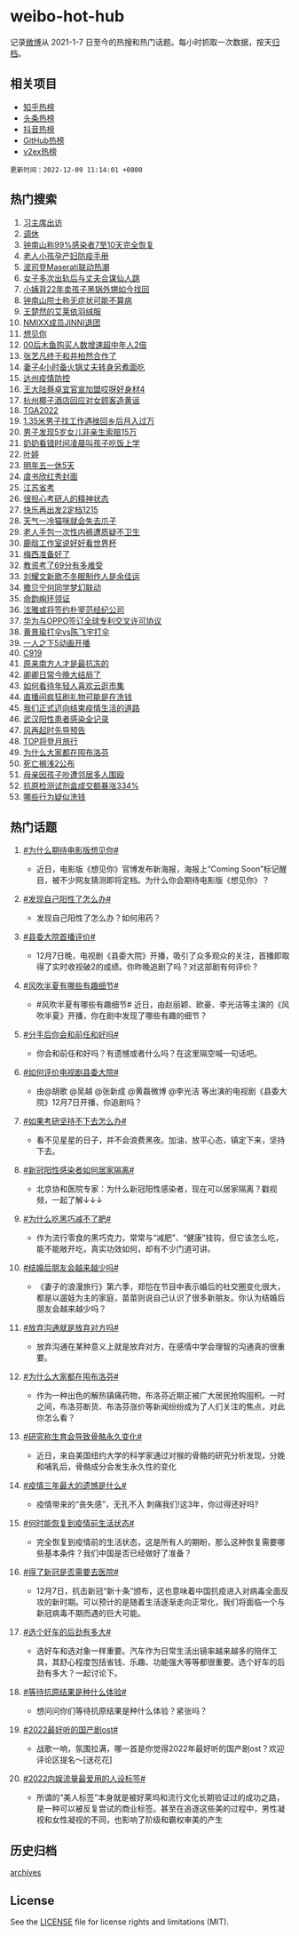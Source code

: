 # weibo-hot-hub

记录[微博](https://www.weibo.com)从 2021-1-7 日至今的热搜和热门话题。每小时抓取一次数据，按天[归档](archives)。

## 相关项目

- [知乎热榜](https://github.com/lonnyzhang423/zhihu-hot-hub)
- [头条热榜](https://github.com/lonnyzhang423/toutiao-hot-hub)
- [抖音热榜](https://github.com/lonnyzhang423/douyin-hot-hub)
- [GitHub热榜](https://github.com/lonnyzhang423/github-hot-hub)
- [v2ex热榜](https://github.com/lonnyzhang423/v2ex-hot-hub)


`更新时间：2022-12-09 11:14:01 +0800`

## 热门搜索

1. [习主席出访](https://m.weibo.cn/search?containerid=100103type%3D1%26t%3D10%26q%3D%23%E4%B9%A0%E4%B8%BB%E5%B8%AD%E5%87%BA%E8%AE%BF%23&stream_entry_id=51&isnewpage=1&extparam=seat%3D1%26cate%3D10103%26dgr%3D0%26c_type%3D51%26pos%3D0%26filter_type%3Drealtimehot%26display_time%3D1670555640%26pre_seqid%3D1670555640283018955234&luicode=10000011&lfid=106003type%253D25%2526t%253D3%2526disable_hot%253D1%2526filter_type%253Drealtimehot)
1. [调休](https://m.weibo.cn/search?containerid=100103type%3D1%26t%3D10%26q%3D%23%E8%B0%83%E4%BC%91%23&stream_entry_id=31&isnewpage=1&extparam=seat%3D1%26band_rank%3D1%26realpos%3D1%26c_type%3D31%26pos%3D0%26cate%3D5001%26q%3D%2523%25E8%25B0%2583%25E4%25BC%2591%2523%26lcate%3D5001%26dgr%3D0%26flag%3D4%26filter_type%3Drealtimehot%26display_time%3D1670555640%26pre_seqid%3D1670555640283018955234&luicode=10000011&lfid=106003type%253D25%2526t%253D3%2526disable_hot%253D1%2526filter_type%253Drealtimehot)
1. [钟南山称99%感染者7至10天完全恢复](https://m.weibo.cn/search?containerid=100103type%3D1%26t%3D10%26q%3D%23%E9%92%9F%E5%8D%97%E5%B1%B1%E7%A7%B099%25%E6%84%9F%E6%9F%93%E8%80%857%E8%87%B310%E5%A4%A9%E5%AE%8C%E5%85%A8%E6%81%A2%E5%A4%8D%23&stream_entry_id=31&isnewpage=1&extparam=seat%3D1%26band_rank%3D2%26realpos%3D2%26c_type%3D31%26pos%3D1%26cate%3D5001%26q%3D%2523%25E9%2592%259F%25E5%258D%2597%25E5%25B1%25B1%25E7%25A7%25B099%2525%25E6%2584%259F%25E6%259F%2593%25E8%2580%25857%25E8%2587%25B310%25E5%25A4%25A9%25E5%25AE%258C%25E5%2585%25A8%25E6%2581%25A2%25E5%25A4%258D%2523%26lcate%3D5001%26dgr%3D0%26flag%3D2%26filter_type%3Drealtimehot%26display_time%3D1670555640%26pre_seqid%3D1670555640283018955234&luicode=10000011&lfid=106003type%253D25%2526t%253D3%2526disable_hot%253D1%2526filter_type%253Drealtimehot)
1. [老人小孩孕产妇防疫手册](https://m.weibo.cn/search?containerid=100103type%3D1%26t%3D10%26q%3D%23%E8%80%81%E4%BA%BA%E5%B0%8F%E5%AD%A9%E5%AD%95%E4%BA%A7%E5%A6%87%E9%98%B2%E7%96%AB%E6%89%8B%E5%86%8C%23&stream_entry_id=31&isnewpage=1&extparam=seat%3D1%26band_rank%3D3%26realpos%3D3%26c_type%3D31%26pos%3D2%26cate%3D5001%26q%3D%2523%25E8%2580%2581%25E4%25BA%25BA%25E5%25B0%258F%25E5%25AD%25A9%25E5%25AD%2595%25E4%25BA%25A7%25E5%25A6%2587%25E9%2598%25B2%25E7%2596%25AB%25E6%2589%258B%25E5%2586%258C%2523%26lcate%3D5001%26dgr%3D0%26flag%3D0%26filter_type%3Drealtimehot%26display_time%3D1670555640%26pre_seqid%3D1670555640283018955234&luicode=10000011&lfid=106003type%253D25%2526t%253D3%2526disable_hot%253D1%2526filter_type%253Drealtimehot)
1. [波司登Maserati联动热潮](https://m.weibo.cn/search?containerid=100103type%3D1%26t%3D10%26q%3D%23%E6%B3%A2%E5%8F%B8%E7%99%BBMaserati%E8%81%94%E5%8A%A8%E7%83%AD%E6%BD%AE%23&stream_entry_id=31&isnewpage=1&extparam=seat%3D1%26band_rank%3D4%26adid%3D174518%26c_type%3D31%26pos%3D3%26cate%3D5001%26q%3D%2523%25E6%25B3%25A2%25E5%258F%25B8%25E7%2599%25BBMaserati%25E8%2581%2594%25E5%258A%25A8%25E7%2583%25AD%25E6%25BD%25AE%2523%26lcate%3D5001%26dgr%3D0%26topic_ad%3D1%26filter_type%3Drealtimehot%26display_time%3D1670555640%26pre_seqid%3D1670555640283018955234&luicode=10000011&lfid=106003type%253D25%2526t%253D3%2526disable_hot%253D1%2526filter_type%253Drealtimehot)
1. [女子多次出轨后与丈夫合谋仙人跳](https://m.weibo.cn/search?containerid=100103type%3D1%26t%3D10%26q%3D%23%E5%A5%B3%E5%AD%90%E5%A4%9A%E6%AC%A1%E5%87%BA%E8%BD%A8%E5%90%8E%E4%B8%8E%E4%B8%88%E5%A4%AB%E5%90%88%E8%B0%8B%E4%BB%99%E4%BA%BA%E8%B7%B3%23&stream_entry_id=31&isnewpage=1&extparam=seat%3D1%26band_rank%3D4%26realpos%3D4%26c_type%3D31%26pos%3D4%26cate%3D5001%26q%3D%2523%25E5%25A5%25B3%25E5%25AD%2590%25E5%25A4%259A%25E6%25AC%25A1%25E5%2587%25BA%25E8%25BD%25A8%25E5%2590%258E%25E4%25B8%258E%25E4%25B8%2588%25E5%25A4%25AB%25E5%2590%2588%25E8%25B0%258B%25E4%25BB%2599%25E4%25BA%25BA%25E8%25B7%25B3%2523%26lcate%3D5001%26dgr%3D0%26flag%3D1%26filter_type%3Drealtimehot%26display_time%3D1670555640%26pre_seqid%3D1670555640283018955234&luicode=10000011&lfid=106003type%253D25%2526t%253D3%2526disable_hot%253D1%2526filter_type%253Drealtimehot)
1. [小姨背22年卖孩子黑锅外甥如今找回](https://m.weibo.cn/search?containerid=100103type%3D1%26t%3D10%26q%3D%23%E5%B0%8F%E5%A7%A8%E8%83%8C22%E5%B9%B4%E5%8D%96%E5%AD%A9%E5%AD%90%E9%BB%91%E9%94%85%E5%A4%96%E7%94%A5%E5%A6%82%E4%BB%8A%E6%89%BE%E5%9B%9E%23&stream_entry_id=31&isnewpage=1&extparam=seat%3D1%26band_rank%3D5%26realpos%3D5%26c_type%3D31%26pos%3D5%26cate%3D5001%26q%3D%2523%25E5%25B0%258F%25E5%25A7%25A8%25E8%2583%258C22%25E5%25B9%25B4%25E5%258D%2596%25E5%25AD%25A9%25E5%25AD%2590%25E9%25BB%2591%25E9%2594%2585%25E5%25A4%2596%25E7%2594%25A5%25E5%25A6%2582%25E4%25BB%258A%25E6%2589%25BE%25E5%259B%259E%2523%26lcate%3D5001%26dgr%3D0%26flag%3D0%26filter_type%3Drealtimehot%26display_time%3D1670555640%26pre_seqid%3D1670555640283018955234&luicode=10000011&lfid=106003type%253D25%2526t%253D3%2526disable_hot%253D1%2526filter_type%253Drealtimehot)
1. [钟南山院士称无症状可能不算病](https://m.weibo.cn/search?containerid=100103type%3D1%26t%3D10%26q%3D%23%E9%92%9F%E5%8D%97%E5%B1%B1%E9%99%A2%E5%A3%AB%E7%A7%B0%E6%97%A0%E7%97%87%E7%8A%B6%E5%8F%AF%E8%83%BD%E4%B8%8D%E7%AE%97%E7%97%85%23&stream_entry_id=31&isnewpage=1&extparam=seat%3D1%26band_rank%3D6%26realpos%3D6%26c_type%3D31%26pos%3D6%26cate%3D5001%26q%3D%2523%25E9%2592%259F%25E5%258D%2597%25E5%25B1%25B1%25E9%2599%25A2%25E5%25A3%25AB%25E7%25A7%25B0%25E6%2597%25A0%25E7%2597%2587%25E7%258A%25B6%25E5%258F%25AF%25E8%2583%25BD%25E4%25B8%258D%25E7%25AE%2597%25E7%2597%2585%2523%26lcate%3D5001%26dgr%3D0%26flag%3D1%26filter_type%3Drealtimehot%26display_time%3D1670555640%26pre_seqid%3D1670555640283018955234&luicode=10000011&lfid=106003type%253D25%2526t%253D3%2526disable_hot%253D1%2526filter_type%253Drealtimehot)
1. [王楚然的艾莱依羽绒服](https://m.weibo.cn/search?containerid=100103type%3D1%26t%3D10%26q%3D%23%E7%8E%8B%E6%A5%9A%E7%84%B6%E7%9A%84%E8%89%BE%E8%8E%B1%E4%BE%9D%E7%BE%BD%E7%BB%92%E6%9C%8D%23&stream_entry_id=31&isnewpage=1&extparam=seat%3D1%26band_rank%3D7%26adid%3D174221%26c_type%3D31%26pos%3D7%26cate%3D5001%26q%3D%2523%25E7%258E%258B%25E6%25A5%259A%25E7%2584%25B6%25E7%259A%2584%25E8%2589%25BE%25E8%258E%25B1%25E4%25BE%259D%25E7%25BE%25BD%25E7%25BB%2592%25E6%259C%258D%2523%26lcate%3D5001%26dgr%3D0%26topic_ad%3D1%26filter_type%3Drealtimehot%26display_time%3D1670555640%26pre_seqid%3D1670555640283018955234&luicode=10000011&lfid=106003type%253D25%2526t%253D3%2526disable_hot%253D1%2526filter_type%253Drealtimehot)
1. [NMIXX成员JINNI退团](https://m.weibo.cn/search?containerid=100103type%3D1%26t%3D10%26q%3D%23NMIXX%E6%88%90%E5%91%98JINNI%E9%80%80%E5%9B%A2%23&stream_entry_id=31&isnewpage=1&extparam=seat%3D1%26band_rank%3D7%26realpos%3D7%26c_type%3D31%26pos%3D8%26cate%3D5001%26q%3D%2523NMIXX%25E6%2588%2590%25E5%2591%2598JINNI%25E9%2580%2580%25E5%259B%25A2%2523%26lcate%3D5001%26dgr%3D0%26flag%3D16%26filter_type%3Drealtimehot%26display_time%3D1670555640%26pre_seqid%3D1670555640283018955234&luicode=10000011&lfid=106003type%253D25%2526t%253D3%2526disable_hot%253D1%2526filter_type%253Drealtimehot)
1. [想见你](https://m.weibo.cn/search?containerid=100103type%3D1%26t%3D10%26q%3D%E6%83%B3%E8%A7%81%E4%BD%A0&stream_entry_id=31&isnewpage=1&extparam=seat%3D1%26band_rank%3D8%26realpos%3D8%26c_type%3D31%26pos%3D9%26cate%3D5001%26q%3D%25E6%2583%25B3%25E8%25A7%2581%25E4%25BD%25A0%26lcate%3D5001%26dgr%3D0%26flag%3D0%26filter_type%3Drealtimehot%26display_time%3D1670555640%26pre_seqid%3D1670555640283018955234&luicode=10000011&lfid=106003type%253D25%2526t%253D3%2526disable_hot%253D1%2526filter_type%253Drealtimehot)
1. [00后木鱼购买人数增速超中年人2倍](https://m.weibo.cn/search?containerid=100103type%3D1%26t%3D10%26q%3D%2300%E5%90%8E%E6%9C%A8%E9%B1%BC%E8%B4%AD%E4%B9%B0%E4%BA%BA%E6%95%B0%E5%A2%9E%E9%80%9F%E8%B6%85%E4%B8%AD%E5%B9%B4%E4%BA%BA2%E5%80%8D%23&stream_entry_id=31&isnewpage=1&extparam=seat%3D1%26band_rank%3D9%26realpos%3D9%26c_type%3D31%26pos%3D10%26cate%3D5001%26q%3D%252300%25E5%2590%258E%25E6%259C%25A8%25E9%25B1%25BC%25E8%25B4%25AD%25E4%25B9%25B0%25E4%25BA%25BA%25E6%2595%25B0%25E5%25A2%259E%25E9%2580%259F%25E8%25B6%2585%25E4%25B8%25AD%25E5%25B9%25B4%25E4%25BA%25BA2%25E5%2580%258D%2523%26lcate%3D5001%26dgr%3D0%26flag%3D1%26filter_type%3Drealtimehot%26display_time%3D1670555640%26pre_seqid%3D1670555640283018955234&luicode=10000011&lfid=106003type%253D25%2526t%253D3%2526disable_hot%253D1%2526filter_type%253Drealtimehot)
1. [张艺凡终于和井柏然合作了](https://m.weibo.cn/search?containerid=100103type%3D1%26t%3D10%26q%3D%23%E5%BC%A0%E8%89%BA%E5%87%A1%E7%BB%88%E4%BA%8E%E5%92%8C%E4%BA%95%E6%9F%8F%E7%84%B6%E5%90%88%E4%BD%9C%E4%BA%86%23&stream_entry_id=31&isnewpage=1&extparam=seat%3D1%26band_rank%3D10%26realpos%3D10%26c_type%3D31%26pos%3D11%26cate%3D5001%26q%3D%2523%25E5%25BC%25A0%25E8%2589%25BA%25E5%2587%25A1%25E7%25BB%2588%25E4%25BA%258E%25E5%2592%258C%25E4%25BA%2595%25E6%259F%258F%25E7%2584%25B6%25E5%2590%2588%25E4%25BD%259C%25E4%25BA%2586%2523%26lcate%3D5001%26dgr%3D0%26flag%3D1%26filter_type%3Drealtimehot%26display_time%3D1670555640%26pre_seqid%3D1670555640283018955234&luicode=10000011&lfid=106003type%253D25%2526t%253D3%2526disable_hot%253D1%2526filter_type%253Drealtimehot)
1. [妻子4小时备火锅丈夫转身另煮面吃](https://m.weibo.cn/search?containerid=100103type%3D1%26t%3D10%26q%3D%23%E5%A6%BB%E5%AD%904%E5%B0%8F%E6%97%B6%E5%A4%87%E7%81%AB%E9%94%85%E4%B8%88%E5%A4%AB%E8%BD%AC%E8%BA%AB%E5%8F%A6%E7%85%AE%E9%9D%A2%E5%90%83%23&stream_entry_id=31&isnewpage=1&extparam=seat%3D1%26band_rank%3D11%26realpos%3D11%26c_type%3D31%26pos%3D12%26cate%3D5001%26q%3D%2523%25E5%25A6%25BB%25E5%25AD%25904%25E5%25B0%258F%25E6%2597%25B6%25E5%25A4%2587%25E7%2581%25AB%25E9%2594%2585%25E4%25B8%2588%25E5%25A4%25AB%25E8%25BD%25AC%25E8%25BA%25AB%25E5%258F%25A6%25E7%2585%25AE%25E9%259D%25A2%25E5%2590%2583%2523%26lcate%3D5001%26dgr%3D0%26flag%3D2%26filter_type%3Drealtimehot%26display_time%3D1670555640%26pre_seqid%3D1670555640283018955234&luicode=10000011&lfid=106003type%253D25%2526t%253D3%2526disable_hot%253D1%2526filter_type%253Drealtimehot)
1. [达州疫情防控](https://m.weibo.cn/search?containerid=100103type%3D1%26t%3D10%26q%3D%E8%BE%BE%E5%B7%9E%E7%96%AB%E6%83%85%E9%98%B2%E6%8E%A7&stream_entry_id=31&isnewpage=1&extparam=seat%3D1%26band_rank%3D12%26realpos%3D12%26c_type%3D31%26pos%3D13%26cate%3D5001%26q%3D%25E8%25BE%25BE%25E5%25B7%259E%25E7%2596%25AB%25E6%2583%2585%25E9%2598%25B2%25E6%258E%25A7%26lcate%3D5001%26dgr%3D0%26flag%3D1%26filter_type%3Drealtimehot%26display_time%3D1670555640%26pre_seqid%3D1670555640283018955234&luicode=10000011&lfid=106003type%253D25%2526t%253D3%2526disable_hot%253D1%2526filter_type%253Drealtimehot)
1. [王大陆蔡卓宜官宣加盟哎呀好身材4](https://m.weibo.cn/search?containerid=100103type%3D1%26t%3D10%26q%3D%23%E7%8E%8B%E5%A4%A7%E9%99%86%E8%94%A1%E5%8D%93%E5%AE%9C%E5%AE%98%E5%AE%A3%E5%8A%A0%E7%9B%9F%E5%93%8E%E5%91%80%E5%A5%BD%E8%BA%AB%E6%9D%904%23&stream_entry_id=31&isnewpage=1&extparam=seat%3D1%26band_rank%3D13%26realpos%3D13%26c_type%3D31%26pos%3D14%26cate%3D5001%26q%3D%2523%25E7%258E%258B%25E5%25A4%25A7%25E9%2599%2586%25E8%2594%25A1%25E5%258D%2593%25E5%25AE%259C%25E5%25AE%2598%25E5%25AE%25A3%25E5%258A%25A0%25E7%259B%259F%25E5%2593%258E%25E5%2591%2580%25E5%25A5%25BD%25E8%25BA%25AB%25E6%259D%25904%2523%26lcate%3D5001%26dgr%3D0%26flag%3D1%26filter_type%3Drealtimehot%26display_time%3D1670555640%26pre_seqid%3D1670555640283018955234&luicode=10000011&lfid=106003type%253D25%2526t%253D3%2526disable_hot%253D1%2526filter_type%253Drealtimehot)
1. [杭州椰子酒店回应对女顾客造黄谣](https://m.weibo.cn/search?containerid=100103type%3D1%26t%3D10%26q%3D%23%E6%9D%AD%E5%B7%9E%E6%A4%B0%E5%AD%90%E9%85%92%E5%BA%97%E5%9B%9E%E5%BA%94%E5%AF%B9%E5%A5%B3%E9%A1%BE%E5%AE%A2%E9%80%A0%E9%BB%84%E8%B0%A3%23&stream_entry_id=31&isnewpage=1&extparam=seat%3D1%26band_rank%3D14%26realpos%3D14%26c_type%3D31%26pos%3D15%26cate%3D5001%26q%3D%2523%25E6%259D%25AD%25E5%25B7%259E%25E6%25A4%25B0%25E5%25AD%2590%25E9%2585%2592%25E5%25BA%2597%25E5%259B%259E%25E5%25BA%2594%25E5%25AF%25B9%25E5%25A5%25B3%25E9%25A1%25BE%25E5%25AE%25A2%25E9%2580%25A0%25E9%25BB%2584%25E8%25B0%25A3%2523%26lcate%3D5001%26dgr%3D0%26flag%3D1%26filter_type%3Drealtimehot%26display_time%3D1670555640%26pre_seqid%3D1670555640283018955234&luicode=10000011&lfid=106003type%253D25%2526t%253D3%2526disable_hot%253D1%2526filter_type%253Drealtimehot)
1. [TGA2022](https://m.weibo.cn/search?containerid=100103type%3D1%26t%3D10%26q%3D%23TGA2022%23&stream_entry_id=31&isnewpage=1&extparam=seat%3D1%26band_rank%3D15%26realpos%3D15%26c_type%3D31%26pos%3D16%26cate%3D5001%26q%3D%2523TGA2022%2523%26lcate%3D5001%26dgr%3D0%26flag%3D0%26filter_type%3Drealtimehot%26display_time%3D1670555640%26pre_seqid%3D1670555640283018955234&luicode=10000011&lfid=106003type%253D25%2526t%253D3%2526disable_hot%253D1%2526filter_type%253Drealtimehot)
1. [1.35米男子找工作遇挫回乡后月入过万](https://m.weibo.cn/search?containerid=100103type%3D1%26t%3D10%26q%3D%231.35%E7%B1%B3%E7%94%B7%E5%AD%90%E6%89%BE%E5%B7%A5%E4%BD%9C%E9%81%87%E6%8C%AB%E5%9B%9E%E4%B9%A1%E5%90%8E%E6%9C%88%E5%85%A5%E8%BF%87%E4%B8%87%23&stream_entry_id=31&isnewpage=1&extparam=seat%3D1%26band_rank%3D16%26realpos%3D16%26c_type%3D31%26pos%3D17%26cate%3D5001%26q%3D%25231.35%25E7%25B1%25B3%25E7%2594%25B7%25E5%25AD%2590%25E6%2589%25BE%25E5%25B7%25A5%25E4%25BD%259C%25E9%2581%2587%25E6%258C%25AB%25E5%259B%259E%25E4%25B9%25A1%25E5%2590%258E%25E6%259C%2588%25E5%2585%25A5%25E8%25BF%2587%25E4%25B8%2587%2523%26lcate%3D5001%26dgr%3D0%26flag%3D1%26filter_type%3Drealtimehot%26display_time%3D1670555640%26pre_seqid%3D1670555640283018955234&luicode=10000011&lfid=106003type%253D25%2526t%253D3%2526disable_hot%253D1%2526filter_type%253Drealtimehot)
1. [男子发现5岁女儿非亲生索赔15万](https://m.weibo.cn/search?containerid=100103type%3D1%26t%3D10%26q%3D%23%E7%94%B7%E5%AD%90%E5%8F%91%E7%8E%B05%E5%B2%81%E5%A5%B3%E5%84%BF%E9%9D%9E%E4%BA%B2%E7%94%9F%E7%B4%A2%E8%B5%9415%E4%B8%87%23&stream_entry_id=31&isnewpage=1&extparam=seat%3D1%26band_rank%3D17%26realpos%3D17%26c_type%3D31%26pos%3D18%26cate%3D5001%26q%3D%2523%25E7%2594%25B7%25E5%25AD%2590%25E5%258F%2591%25E7%258E%25B05%25E5%25B2%2581%25E5%25A5%25B3%25E5%2584%25BF%25E9%259D%259E%25E4%25BA%25B2%25E7%2594%259F%25E7%25B4%25A2%25E8%25B5%259415%25E4%25B8%2587%2523%26lcate%3D5001%26dgr%3D0%26flag%3D0%26filter_type%3Drealtimehot%26display_time%3D1670555640%26pre_seqid%3D1670555640283018955234&luicode=10000011&lfid=106003type%253D25%2526t%253D3%2526disable_hot%253D1%2526filter_type%253Drealtimehot)
1. [奶奶看错时间凌晨叫孩子吃饭上学](https://m.weibo.cn/search?containerid=100103type%3D1%26t%3D10%26q%3D%23%E5%A5%B6%E5%A5%B6%E7%9C%8B%E9%94%99%E6%97%B6%E9%97%B4%E5%87%8C%E6%99%A8%E5%8F%AB%E5%AD%A9%E5%AD%90%E5%90%83%E9%A5%AD%E4%B8%8A%E5%AD%A6%23&stream_entry_id=31&isnewpage=1&extparam=seat%3D1%26band_rank%3D18%26realpos%3D18%26c_type%3D31%26pos%3D19%26cate%3D5001%26q%3D%2523%25E5%25A5%25B6%25E5%25A5%25B6%25E7%259C%258B%25E9%2594%2599%25E6%2597%25B6%25E9%2597%25B4%25E5%2587%258C%25E6%2599%25A8%25E5%258F%25AB%25E5%25AD%25A9%25E5%25AD%2590%25E5%2590%2583%25E9%25A5%25AD%25E4%25B8%258A%25E5%25AD%25A6%2523%26lcate%3D5001%26dgr%3D0%26flag%3D0%26filter_type%3Drealtimehot%26display_time%3D1670555640%26pre_seqid%3D1670555640283018955234&luicode=10000011&lfid=106003type%253D25%2526t%253D3%2526disable_hot%253D1%2526filter_type%253Drealtimehot)
1. [叶婷](https://m.weibo.cn/search?containerid=100103type%3D1%26t%3D10%26q%3D%E5%8F%B6%E5%A9%B7&stream_entry_id=31&isnewpage=1&extparam=seat%3D1%26band_rank%3D19%26realpos%3D19%26c_type%3D31%26pos%3D20%26cate%3D5001%26q%3D%25E5%258F%25B6%25E5%25A9%25B7%26lcate%3D5001%26dgr%3D0%26flag%3D0%26filter_type%3Drealtimehot%26display_time%3D1670555640%26pre_seqid%3D1670555640283018955234&luicode=10000011&lfid=106003type%253D25%2526t%253D3%2526disable_hot%253D1%2526filter_type%253Drealtimehot)
1. [明年五一休5天](https://m.weibo.cn/search?containerid=100103type%3D1%26t%3D10%26q%3D%23%E6%98%8E%E5%B9%B4%E4%BA%94%E4%B8%80%E4%BC%915%E5%A4%A9%23&stream_entry_id=31&isnewpage=1&extparam=seat%3D1%26band_rank%3D20%26realpos%3D20%26c_type%3D31%26pos%3D21%26cate%3D5001%26q%3D%2523%25E6%2598%258E%25E5%25B9%25B4%25E4%25BA%2594%25E4%25B8%2580%25E4%25BC%25915%25E5%25A4%25A9%2523%26lcate%3D5001%26dgr%3D0%26flag%3D0%26filter_type%3Drealtimehot%26display_time%3D1670555640%26pre_seqid%3D1670555640283018955234&luicode=10000011&lfid=106003type%253D25%2526t%253D3%2526disable_hot%253D1%2526filter_type%253Drealtimehot)
1. [虞书欣红秀封面](https://m.weibo.cn/search?containerid=100103type%3D1%26t%3D10%26q%3D%23%E8%99%9E%E4%B9%A6%E6%AC%A3%E7%BA%A2%E7%A7%80%E5%B0%81%E9%9D%A2%23&stream_entry_id=31&isnewpage=1&extparam=seat%3D1%26band_rank%3D21%26realpos%3D21%26c_type%3D31%26pos%3D22%26cate%3D5001%26q%3D%2523%25E8%2599%259E%25E4%25B9%25A6%25E6%25AC%25A3%25E7%25BA%25A2%25E7%25A7%2580%25E5%25B0%2581%25E9%259D%25A2%2523%26lcate%3D5001%26dgr%3D0%26flag%3D1%26filter_type%3Drealtimehot%26display_time%3D1670555640%26pre_seqid%3D1670555640283018955234&luicode=10000011&lfid=106003type%253D25%2526t%253D3%2526disable_hot%253D1%2526filter_type%253Drealtimehot)
1. [江苏省考](https://m.weibo.cn/search?containerid=100103type%3D1%26t%3D10%26q%3D%E6%B1%9F%E8%8B%8F%E7%9C%81%E8%80%83&stream_entry_id=31&isnewpage=1&extparam=seat%3D1%26band_rank%3D22%26realpos%3D22%26c_type%3D31%26pos%3D23%26cate%3D5001%26q%3D%25E6%25B1%259F%25E8%258B%258F%25E7%259C%2581%25E8%2580%2583%26lcate%3D5001%26dgr%3D0%26flag%3D1%26filter_type%3Drealtimehot%26display_time%3D1670555640%26pre_seqid%3D1670555640283018955234&luicode=10000011&lfid=106003type%253D25%2526t%253D3%2526disable_hot%253D1%2526filter_type%253Drealtimehot)
1. [很担心考研人的精神状态](https://m.weibo.cn/search?containerid=100103type%3D1%26t%3D10%26q%3D%23%E5%BE%88%E6%8B%85%E5%BF%83%E8%80%83%E7%A0%94%E4%BA%BA%E7%9A%84%E7%B2%BE%E7%A5%9E%E7%8A%B6%E6%80%81%23&stream_entry_id=31&isnewpage=1&extparam=seat%3D1%26band_rank%3D23%26realpos%3D23%26c_type%3D31%26pos%3D24%26cate%3D5001%26q%3D%2523%25E5%25BE%2588%25E6%258B%2585%25E5%25BF%2583%25E8%2580%2583%25E7%25A0%2594%25E4%25BA%25BA%25E7%259A%2584%25E7%25B2%25BE%25E7%25A5%259E%25E7%258A%25B6%25E6%2580%2581%2523%26lcate%3D5001%26dgr%3D0%26flag%3D0%26filter_type%3Drealtimehot%26display_time%3D1670555640%26pre_seqid%3D1670555640283018955234&luicode=10000011&lfid=106003type%253D25%2526t%253D3%2526disable_hot%253D1%2526filter_type%253Drealtimehot)
1. [快乐再出发2定档1215](https://m.weibo.cn/search?containerid=100103type%3D1%26t%3D10%26q%3D%23%E5%BF%AB%E4%B9%90%E5%86%8D%E5%87%BA%E5%8F%912%E5%AE%9A%E6%A1%A31215%23&stream_entry_id=31&isnewpage=1&extparam=seat%3D1%26band_rank%3D24%26realpos%3D24%26c_type%3D31%26pos%3D25%26cate%3D5001%26q%3D%2523%25E5%25BF%25AB%25E4%25B9%2590%25E5%2586%258D%25E5%2587%25BA%25E5%258F%25912%25E5%25AE%259A%25E6%25A1%25A31215%2523%26lcate%3D5001%26dgr%3D0%26flag%3D1%26filter_type%3Drealtimehot%26display_time%3D1670555640%26pre_seqid%3D1670555640283018955234&luicode=10000011&lfid=106003type%253D25%2526t%253D3%2526disable_hot%253D1%2526filter_type%253Drealtimehot)
1. [天气一冷猫咪就会失去爪子](https://m.weibo.cn/search?containerid=100103type%3D1%26t%3D10%26q%3D%23%E5%A4%A9%E6%B0%94%E4%B8%80%E5%86%B7%E7%8C%AB%E5%92%AA%E5%B0%B1%E4%BC%9A%E5%A4%B1%E5%8E%BB%E7%88%AA%E5%AD%90%23&stream_entry_id=31&isnewpage=1&extparam=seat%3D1%26band_rank%3D25%26realpos%3D25%26c_type%3D31%26pos%3D26%26cate%3D5001%26q%3D%2523%25E5%25A4%25A9%25E6%25B0%2594%25E4%25B8%2580%25E5%2586%25B7%25E7%258C%25AB%25E5%2592%25AA%25E5%25B0%25B1%25E4%25BC%259A%25E5%25A4%25B1%25E5%258E%25BB%25E7%2588%25AA%25E5%25AD%2590%2523%26lcate%3D5001%26dgr%3D0%26flag%3D1%26filter_type%3Drealtimehot%26display_time%3D1670555640%26pre_seqid%3D1670555640283018955234&luicode=10000011&lfid=106003type%253D25%2526t%253D3%2526disable_hot%253D1%2526filter_type%253Drealtimehot)
1. [老人手包一次性内裤遭质疑不卫生](https://m.weibo.cn/search?containerid=100103type%3D1%26t%3D10%26q%3D%23%E8%80%81%E4%BA%BA%E6%89%8B%E5%8C%85%E4%B8%80%E6%AC%A1%E6%80%A7%E5%86%85%E8%A3%A4%E9%81%AD%E8%B4%A8%E7%96%91%E4%B8%8D%E5%8D%AB%E7%94%9F%23&stream_entry_id=31&isnewpage=1&extparam=seat%3D1%26band_rank%3D26%26realpos%3D26%26c_type%3D31%26pos%3D27%26cate%3D5001%26q%3D%2523%25E8%2580%2581%25E4%25BA%25BA%25E6%2589%258B%25E5%258C%2585%25E4%25B8%2580%25E6%25AC%25A1%25E6%2580%25A7%25E5%2586%2585%25E8%25A3%25A4%25E9%2581%25AD%25E8%25B4%25A8%25E7%2596%2591%25E4%25B8%258D%25E5%258D%25AB%25E7%2594%259F%2523%26lcate%3D5001%26dgr%3D0%26flag%3D0%26filter_type%3Drealtimehot%26display_time%3D1670555640%26pre_seqid%3D1670555640283018955234&luicode=10000011&lfid=106003type%253D25%2526t%253D3%2526disable_hot%253D1%2526filter_type%253Drealtimehot)
1. [鹿晗工作室说好好看世界杯](https://m.weibo.cn/search?containerid=100103type%3D1%26t%3D10%26q%3D%23%E9%B9%BF%E6%99%97%E5%B7%A5%E4%BD%9C%E5%AE%A4%E8%AF%B4%E5%A5%BD%E5%A5%BD%E7%9C%8B%E4%B8%96%E7%95%8C%E6%9D%AF%23&stream_entry_id=31&isnewpage=1&extparam=seat%3D1%26band_rank%3D27%26realpos%3D27%26c_type%3D31%26pos%3D28%26cate%3D5001%26q%3D%2523%25E9%25B9%25BF%25E6%2599%2597%25E5%25B7%25A5%25E4%25BD%259C%25E5%25AE%25A4%25E8%25AF%25B4%25E5%25A5%25BD%25E5%25A5%25BD%25E7%259C%258B%25E4%25B8%2596%25E7%2595%258C%25E6%259D%25AF%2523%26lcate%3D5001%26dgr%3D0%26flag%3D1%26filter_type%3Drealtimehot%26display_time%3D1670555640%26pre_seqid%3D1670555640283018955234&luicode=10000011&lfid=106003type%253D25%2526t%253D3%2526disable_hot%253D1%2526filter_type%253Drealtimehot)
1. [梅西准备好了](https://m.weibo.cn/search?containerid=100103type%3D1%26t%3D10%26q%3D%23%E6%A2%85%E8%A5%BF%E5%87%86%E5%A4%87%E5%A5%BD%E4%BA%86%23&stream_entry_id=31&isnewpage=1&extparam=seat%3D1%26band_rank%3D28%26realpos%3D28%26c_type%3D31%26pos%3D29%26cate%3D5001%26q%3D%2523%25E6%25A2%2585%25E8%25A5%25BF%25E5%2587%2586%25E5%25A4%2587%25E5%25A5%25BD%25E4%25BA%2586%2523%26lcate%3D5001%26dgr%3D0%26flag%3D0%26filter_type%3Drealtimehot%26display_time%3D1670555640%26pre_seqid%3D1670555640283018955234&luicode=10000011&lfid=106003type%253D25%2526t%253D3%2526disable_hot%253D1%2526filter_type%253Drealtimehot)
1. [教资考了69分有多难受](https://m.weibo.cn/search?containerid=100103type%3D1%26t%3D10%26q%3D%23%E6%95%99%E8%B5%84%E8%80%83%E4%BA%8669%E5%88%86%E6%9C%89%E5%A4%9A%E9%9A%BE%E5%8F%97%23&stream_entry_id=31&isnewpage=1&extparam=seat%3D1%26band_rank%3D29%26realpos%3D29%26c_type%3D31%26pos%3D30%26cate%3D5001%26q%3D%2523%25E6%2595%2599%25E8%25B5%2584%25E8%2580%2583%25E4%25BA%258669%25E5%2588%2586%25E6%259C%2589%25E5%25A4%259A%25E9%259A%25BE%25E5%258F%2597%2523%26lcate%3D5001%26dgr%3D0%26flag%3D0%26filter_type%3Drealtimehot%26display_time%3D1670555640%26pre_seqid%3D1670555640283018955234&luicode=10000011&lfid=106003type%253D25%2526t%253D3%2526disable_hot%253D1%2526filter_type%253Drealtimehot)
1. [刘耀文新歌不冬眠制作人是余佳运](https://m.weibo.cn/search?containerid=100103type%3D1%26t%3D10%26q%3D%23%E5%88%98%E8%80%80%E6%96%87%E6%96%B0%E6%AD%8C%E4%B8%8D%E5%86%AC%E7%9C%A0%E5%88%B6%E4%BD%9C%E4%BA%BA%E6%98%AF%E4%BD%99%E4%BD%B3%E8%BF%90%23&stream_entry_id=31&isnewpage=1&extparam=seat%3D1%26band_rank%3D30%26realpos%3D30%26c_type%3D31%26pos%3D31%26cate%3D5001%26q%3D%2523%25E5%2588%2598%25E8%2580%2580%25E6%2596%2587%25E6%2596%25B0%25E6%25AD%258C%25E4%25B8%258D%25E5%2586%25AC%25E7%259C%25A0%25E5%2588%25B6%25E4%25BD%259C%25E4%25BA%25BA%25E6%2598%25AF%25E4%25BD%2599%25E4%25BD%25B3%25E8%25BF%2590%2523%26lcate%3D5001%26dgr%3D0%26flag%3D1%26filter_type%3Drealtimehot%26display_time%3D1670555640%26pre_seqid%3D1670555640283018955234&luicode=10000011&lfid=106003type%253D25%2526t%253D3%2526disable_hot%253D1%2526filter_type%253Drealtimehot)
1. [撒贝宁何同学梦幻联动](https://m.weibo.cn/search?containerid=100103type%3D1%26t%3D10%26q%3D%23%E6%92%92%E8%B4%9D%E5%AE%81%E4%BD%95%E5%90%8C%E5%AD%A6%E6%A2%A6%E5%B9%BB%E8%81%94%E5%8A%A8%23&stream_entry_id=31&isnewpage=1&extparam=seat%3D1%26band_rank%3D31%26realpos%3D31%26c_type%3D31%26pos%3D32%26cate%3D5001%26q%3D%2523%25E6%2592%2592%25E8%25B4%259D%25E5%25AE%2581%25E4%25BD%2595%25E5%2590%258C%25E5%25AD%25A6%25E6%25A2%25A6%25E5%25B9%25BB%25E8%2581%2594%25E5%258A%25A8%2523%26lcate%3D5001%26dgr%3D0%26flag%3D1%26filter_type%3Drealtimehot%26display_time%3D1670555640%26pre_seqid%3D1670555640283018955234&luicode=10000011&lfid=106003type%253D25%2526t%253D3%2526disable_hot%253D1%2526filter_type%253Drealtimehot)
1. [命韵峋环领证](https://m.weibo.cn/search?containerid=100103type%3D1%26t%3D10%26q%3D%23%E5%91%BD%E9%9F%B5%E5%B3%8B%E7%8E%AF%E9%A2%86%E8%AF%81%23&stream_entry_id=31&isnewpage=1&extparam=seat%3D1%26band_rank%3D32%26realpos%3D32%26c_type%3D31%26pos%3D33%26cate%3D5001%26q%3D%2523%25E5%2591%25BD%25E9%259F%25B5%25E5%25B3%258B%25E7%258E%25AF%25E9%25A2%2586%25E8%25AF%2581%2523%26lcate%3D5001%26dgr%3D0%26flag%3D1%26filter_type%3Drealtimehot%26display_time%3D1670555640%26pre_seqid%3D1670555640283018955234&luicode=10000011&lfid=106003type%253D25%2526t%253D3%2526disable_hot%253D1%2526filter_type%253Drealtimehot)
1. [泫雅或将签约朴宰范经纪公司](https://m.weibo.cn/search?containerid=100103type%3D1%26t%3D10%26q%3D%23%E6%B3%AB%E9%9B%85%E6%88%96%E5%B0%86%E7%AD%BE%E7%BA%A6%E6%9C%B4%E5%AE%B0%E8%8C%83%E7%BB%8F%E7%BA%AA%E5%85%AC%E5%8F%B8%23&stream_entry_id=31&isnewpage=1&extparam=seat%3D1%26band_rank%3D33%26realpos%3D33%26c_type%3D31%26pos%3D34%26cate%3D5001%26q%3D%2523%25E6%25B3%25AB%25E9%259B%2585%25E6%2588%2596%25E5%25B0%2586%25E7%25AD%25BE%25E7%25BA%25A6%25E6%259C%25B4%25E5%25AE%25B0%25E8%258C%2583%25E7%25BB%258F%25E7%25BA%25AA%25E5%2585%25AC%25E5%258F%25B8%2523%26lcate%3D5001%26dgr%3D0%26flag%3D0%26filter_type%3Drealtimehot%26display_time%3D1670555640%26pre_seqid%3D1670555640283018955234&luicode=10000011&lfid=106003type%253D25%2526t%253D3%2526disable_hot%253D1%2526filter_type%253Drealtimehot)
1. [华为与OPPO签订全球专利交叉许可协议](https://m.weibo.cn/search?containerid=100103type%3D1%26t%3D10%26q%3D%23%E5%8D%8E%E4%B8%BA%E4%B8%8EOPPO%E7%AD%BE%E8%AE%A2%E5%85%A8%E7%90%83%E4%B8%93%E5%88%A9%E4%BA%A4%E5%8F%89%E8%AE%B8%E5%8F%AF%E5%8D%8F%E8%AE%AE%23&stream_entry_id=31&isnewpage=1&extparam=seat%3D1%26band_rank%3D34%26realpos%3D34%26c_type%3D31%26pos%3D35%26cate%3D5001%26q%3D%2523%25E5%258D%258E%25E4%25B8%25BA%25E4%25B8%258EOPPO%25E7%25AD%25BE%25E8%25AE%25A2%25E5%2585%25A8%25E7%2590%2583%25E4%25B8%2593%25E5%2588%25A9%25E4%25BA%25A4%25E5%258F%2589%25E8%25AE%25B8%25E5%258F%25AF%25E5%258D%258F%25E8%25AE%25AE%2523%26lcate%3D5001%26dgr%3D0%26flag%3D1%26filter_type%3Drealtimehot%26display_time%3D1670555640%26pre_seqid%3D1670555640283018955234&luicode=10000011&lfid=106003type%253D25%2526t%253D3%2526disable_hot%253D1%2526filter_type%253Drealtimehot)
1. [黄景瑜打伞vs陈飞宇打伞](https://m.weibo.cn/search?containerid=100103type%3D1%26t%3D10%26q%3D%23%E9%BB%84%E6%99%AF%E7%91%9C%E6%89%93%E4%BC%9Evs%E9%99%88%E9%A3%9E%E5%AE%87%E6%89%93%E4%BC%9E%23&stream_entry_id=31&isnewpage=1&extparam=seat%3D1%26band_rank%3D35%26realpos%3D35%26c_type%3D31%26pos%3D36%26cate%3D5001%26q%3D%2523%25E9%25BB%2584%25E6%2599%25AF%25E7%2591%259C%25E6%2589%2593%25E4%25BC%259Evs%25E9%2599%2588%25E9%25A3%259E%25E5%25AE%2587%25E6%2589%2593%25E4%25BC%259E%2523%26lcate%3D5001%26dgr%3D0%26flag%3D0%26filter_type%3Drealtimehot%26display_time%3D1670555640%26pre_seqid%3D1670555640283018955234&luicode=10000011&lfid=106003type%253D25%2526t%253D3%2526disable_hot%253D1%2526filter_type%253Drealtimehot)
1. [一人之下5动画开播](https://m.weibo.cn/search?containerid=100103type%3D1%26t%3D10%26q%3D%23%E4%B8%80%E4%BA%BA%E4%B9%8B%E4%B8%8B5%E5%8A%A8%E7%94%BB%E5%BC%80%E6%92%AD%23&stream_entry_id=31&isnewpage=1&extparam=seat%3D1%26band_rank%3D36%26realpos%3D36%26c_type%3D31%26pos%3D37%26cate%3D5001%26q%3D%2523%25E4%25B8%2580%25E4%25BA%25BA%25E4%25B9%258B%25E4%25B8%258B5%25E5%258A%25A8%25E7%2594%25BB%25E5%25BC%2580%25E6%2592%25AD%2523%26lcate%3D5001%26dgr%3D0%26flag%3D1%26filter_type%3Drealtimehot%26display_time%3D1670555640%26pre_seqid%3D1670555640283018955234&luicode=10000011&lfid=106003type%253D25%2526t%253D3%2526disable_hot%253D1%2526filter_type%253Drealtimehot)
1. [C919](https://m.weibo.cn/search?containerid=100103type%3D1%26t%3D10%26q%3D%23C919%23&stream_entry_id=31&isnewpage=1&extparam=seat%3D1%26band_rank%3D37%26realpos%3D37%26c_type%3D31%26pos%3D38%26cate%3D5001%26q%3D%2523C919%2523%26lcate%3D5001%26dgr%3D0%26flag%3D1%26filter_type%3Drealtimehot%26display_time%3D1670555640%26pre_seqid%3D1670555640283018955234&luicode=10000011&lfid=106003type%253D25%2526t%253D3%2526disable_hot%253D1%2526filter_type%253Drealtimehot)
1. [原来南方人才是最抗冻的](https://m.weibo.cn/search?containerid=100103type%3D1%26t%3D10%26q%3D%23%E5%8E%9F%E6%9D%A5%E5%8D%97%E6%96%B9%E4%BA%BA%E6%89%8D%E6%98%AF%E6%9C%80%E6%8A%97%E5%86%BB%E7%9A%84%23&stream_entry_id=31&isnewpage=1&extparam=seat%3D1%26band_rank%3D38%26realpos%3D38%26c_type%3D31%26pos%3D39%26cate%3D5001%26q%3D%2523%25E5%258E%259F%25E6%259D%25A5%25E5%258D%2597%25E6%2596%25B9%25E4%25BA%25BA%25E6%2589%258D%25E6%2598%25AF%25E6%259C%2580%25E6%258A%2597%25E5%2586%25BB%25E7%259A%2584%2523%26lcate%3D5001%26dgr%3D0%26flag%3D0%26filter_type%3Drealtimehot%26display_time%3D1670555640%26pre_seqid%3D1670555640283018955234&luicode=10000011&lfid=106003type%253D25%2526t%253D3%2526disable_hot%253D1%2526filter_type%253Drealtimehot)
1. [卿卿日常今晚大结局了](https://m.weibo.cn/search?containerid=100103type%3D1%26t%3D10%26q%3D%23%E5%8D%BF%E5%8D%BF%E6%97%A5%E5%B8%B8%E4%BB%8A%E6%99%9A%E5%A4%A7%E7%BB%93%E5%B1%80%E4%BA%86%23&stream_entry_id=31&isnewpage=1&extparam=seat%3D1%26band_rank%3D39%26realpos%3D39%26c_type%3D31%26pos%3D40%26cate%3D5001%26q%3D%2523%25E5%258D%25BF%25E5%258D%25BF%25E6%2597%25A5%25E5%25B8%25B8%25E4%25BB%258A%25E6%2599%259A%25E5%25A4%25A7%25E7%25BB%2593%25E5%25B1%2580%25E4%25BA%2586%2523%26lcate%3D5001%26dgr%3D0%26flag%3D1%26filter_type%3Drealtimehot%26display_time%3D1670555640%26pre_seqid%3D1670555640283018955234&luicode=10000011&lfid=106003type%253D25%2526t%253D3%2526disable_hot%253D1%2526filter_type%253Drealtimehot)
1. [如何看待年轻人喜欢云逛市集](https://m.weibo.cn/search?containerid=100103type%3D1%26t%3D10%26q%3D%23%E5%A6%82%E4%BD%95%E7%9C%8B%E5%BE%85%E5%B9%B4%E8%BD%BB%E4%BA%BA%E5%96%9C%E6%AC%A2%E4%BA%91%E9%80%9B%E5%B8%82%E9%9B%86%23&stream_entry_id=31&isnewpage=1&extparam=seat%3D1%26band_rank%3D40%26realpos%3D40%26c_type%3D31%26pos%3D41%26cate%3D5001%26q%3D%2523%25E5%25A6%2582%25E4%25BD%2595%25E7%259C%258B%25E5%25BE%2585%25E5%25B9%25B4%25E8%25BD%25BB%25E4%25BA%25BA%25E5%2596%259C%25E6%25AC%25A2%25E4%25BA%2591%25E9%2580%259B%25E5%25B8%2582%25E9%259B%2586%2523%26lcate%3D5001%26dgr%3D0%26flag%3D1%26filter_type%3Drealtimehot%26display_time%3D1670555640%26pre_seqid%3D1670555640283018955234&luicode=10000011&lfid=106003type%253D25%2526t%253D3%2526disable_hot%253D1%2526filter_type%253Drealtimehot)
1. [直播间疯狂刷礼物可能是在洗钱](https://m.weibo.cn/search?containerid=100103type%3D1%26t%3D10%26q%3D%23%E7%9B%B4%E6%92%AD%E9%97%B4%E7%96%AF%E7%8B%82%E5%88%B7%E7%A4%BC%E7%89%A9%E5%8F%AF%E8%83%BD%E6%98%AF%E5%9C%A8%E6%B4%97%E9%92%B1%23&stream_entry_id=31&isnewpage=1&extparam=seat%3D1%26band_rank%3D41%26realpos%3D41%26c_type%3D31%26pos%3D42%26cate%3D5001%26q%3D%2523%25E7%259B%25B4%25E6%2592%25AD%25E9%2597%25B4%25E7%2596%25AF%25E7%258B%2582%25E5%2588%25B7%25E7%25A4%25BC%25E7%2589%25A9%25E5%258F%25AF%25E8%2583%25BD%25E6%2598%25AF%25E5%259C%25A8%25E6%25B4%2597%25E9%2592%25B1%2523%26lcate%3D5001%26dgr%3D0%26flag%3D0%26filter_type%3Drealtimehot%26display_time%3D1670555640%26pre_seqid%3D1670555640283018955234&luicode=10000011&lfid=106003type%253D25%2526t%253D3%2526disable_hot%253D1%2526filter_type%253Drealtimehot)
1. [我们正式迈向结束疫情生活的道路](https://m.weibo.cn/search?containerid=100103type%3D1%26t%3D10%26q%3D%23%E6%88%91%E4%BB%AC%E6%AD%A3%E5%BC%8F%E8%BF%88%E5%90%91%E7%BB%93%E6%9D%9F%E7%96%AB%E6%83%85%E7%94%9F%E6%B4%BB%E7%9A%84%E9%81%93%E8%B7%AF%23&stream_entry_id=31&isnewpage=1&extparam=seat%3D1%26band_rank%3D42%26realpos%3D42%26c_type%3D31%26pos%3D43%26cate%3D5001%26q%3D%2523%25E6%2588%2591%25E4%25BB%25AC%25E6%25AD%25A3%25E5%25BC%258F%25E8%25BF%2588%25E5%2590%2591%25E7%25BB%2593%25E6%259D%259F%25E7%2596%25AB%25E6%2583%2585%25E7%2594%259F%25E6%25B4%25BB%25E7%259A%2584%25E9%2581%2593%25E8%25B7%25AF%2523%26lcate%3D5001%26dgr%3D0%26flag%3D0%26filter_type%3Drealtimehot%26display_time%3D1670555640%26pre_seqid%3D1670555640283018955234&luicode=10000011&lfid=106003type%253D25%2526t%253D3%2526disable_hot%253D1%2526filter_type%253Drealtimehot)
1. [武汉阳性患者感染全记录](https://m.weibo.cn/search?containerid=100103type%3D1%26t%3D10%26q%3D%23%E6%AD%A6%E6%B1%89%E9%98%B3%E6%80%A7%E6%82%A3%E8%80%85%E6%84%9F%E6%9F%93%E5%85%A8%E8%AE%B0%E5%BD%95%23&stream_entry_id=31&isnewpage=1&extparam=seat%3D1%26band_rank%3D43%26realpos%3D43%26c_type%3D31%26pos%3D44%26cate%3D5001%26q%3D%2523%25E6%25AD%25A6%25E6%25B1%2589%25E9%2598%25B3%25E6%2580%25A7%25E6%2582%25A3%25E8%2580%2585%25E6%2584%259F%25E6%259F%2593%25E5%2585%25A8%25E8%25AE%25B0%25E5%25BD%2595%2523%26lcate%3D5001%26dgr%3D0%26flag%3D0%26filter_type%3Drealtimehot%26display_time%3D1670555640%26pre_seqid%3D1670555640283018955234&luicode=10000011&lfid=106003type%253D25%2526t%253D3%2526disable_hot%253D1%2526filter_type%253Drealtimehot)
1. [风再起时先导预告](https://m.weibo.cn/search?containerid=100103type%3D1%26t%3D10%26q%3D%23%E9%A3%8E%E5%86%8D%E8%B5%B7%E6%97%B6%E5%85%88%E5%AF%BC%E9%A2%84%E5%91%8A%23&stream_entry_id=31&isnewpage=1&extparam=seat%3D1%26band_rank%3D44%26realpos%3D44%26c_type%3D31%26pos%3D45%26cate%3D5001%26q%3D%2523%25E9%25A3%258E%25E5%2586%258D%25E8%25B5%25B7%25E6%2597%25B6%25E5%2585%2588%25E5%25AF%25BC%25E9%25A2%2584%25E5%2591%258A%2523%26lcate%3D5001%26dgr%3D0%26flag%3D1%26filter_type%3Drealtimehot%26display_time%3D1670555640%26pre_seqid%3D1670555640283018955234&luicode=10000011&lfid=106003type%253D25%2526t%253D3%2526disable_hot%253D1%2526filter_type%253Drealtimehot)
1. [TOP将登月旅行](https://m.weibo.cn/search?containerid=100103type%3D1%26t%3D10%26q%3D%23TOP%E5%B0%86%E7%99%BB%E6%9C%88%E6%97%85%E8%A1%8C%23&stream_entry_id=31&isnewpage=1&extparam=seat%3D1%26band_rank%3D45%26realpos%3D45%26c_type%3D31%26pos%3D46%26cate%3D5001%26q%3D%2523TOP%25E5%25B0%2586%25E7%2599%25BB%25E6%259C%2588%25E6%2597%2585%25E8%25A1%258C%2523%26lcate%3D5001%26dgr%3D0%26flag%3D1%26filter_type%3Drealtimehot%26display_time%3D1670555640%26pre_seqid%3D1670555640283018955234&luicode=10000011&lfid=106003type%253D25%2526t%253D3%2526disable_hot%253D1%2526filter_type%253Drealtimehot)
1. [为什么大家都在囤布洛芬](https://m.weibo.cn/search?containerid=100103type%3D1%26t%3D10%26q%3D%23%E4%B8%BA%E4%BB%80%E4%B9%88%E5%A4%A7%E5%AE%B6%E9%83%BD%E5%9C%A8%E5%9B%A4%E5%B8%83%E6%B4%9B%E8%8A%AC%23&stream_entry_id=31&isnewpage=1&extparam=seat%3D1%26band_rank%3D46%26realpos%3D46%26c_type%3D31%26pos%3D47%26cate%3D5001%26q%3D%2523%25E4%25B8%25BA%25E4%25BB%2580%25E4%25B9%2588%25E5%25A4%25A7%25E5%25AE%25B6%25E9%2583%25BD%25E5%259C%25A8%25E5%259B%25A4%25E5%25B8%2583%25E6%25B4%259B%25E8%258A%25AC%2523%26lcate%3D5001%26dgr%3D0%26flag%3D0%26filter_type%3Drealtimehot%26display_time%3D1670555640%26pre_seqid%3D1670555640283018955234&luicode=10000011&lfid=106003type%253D25%2526t%253D3%2526disable_hot%253D1%2526filter_type%253Drealtimehot)
1. [死亡搁浅2公布](https://m.weibo.cn/search?containerid=100103type%3D1%26t%3D10%26q%3D%23%E6%AD%BB%E4%BA%A1%E6%90%81%E6%B5%852%E5%85%AC%E5%B8%83%23&stream_entry_id=31&isnewpage=1&extparam=seat%3D1%26band_rank%3D47%26realpos%3D47%26c_type%3D31%26pos%3D48%26cate%3D5001%26q%3D%2523%25E6%25AD%25BB%25E4%25BA%25A1%25E6%2590%2581%25E6%25B5%25852%25E5%2585%25AC%25E5%25B8%2583%2523%26lcate%3D5001%26dgr%3D0%26flag%3D1%26filter_type%3Drealtimehot%26display_time%3D1670555640%26pre_seqid%3D1670555640283018955234&luicode=10000011&lfid=106003type%253D25%2526t%253D3%2526disable_hot%253D1%2526filter_type%253Drealtimehot)
1. [母亲因孩子吵遭邻居多人围殴](https://m.weibo.cn/search?containerid=100103type%3D1%26t%3D10%26q%3D%23%E6%AF%8D%E4%BA%B2%E5%9B%A0%E5%AD%A9%E5%AD%90%E5%90%B5%E9%81%AD%E9%82%BB%E5%B1%85%E5%A4%9A%E4%BA%BA%E5%9B%B4%E6%AE%B4%23&stream_entry_id=31&isnewpage=1&extparam=seat%3D1%26band_rank%3D48%26realpos%3D48%26c_type%3D31%26pos%3D49%26cate%3D5001%26q%3D%2523%25E6%25AF%258D%25E4%25BA%25B2%25E5%259B%25A0%25E5%25AD%25A9%25E5%25AD%2590%25E5%2590%25B5%25E9%2581%25AD%25E9%2582%25BB%25E5%25B1%2585%25E5%25A4%259A%25E4%25BA%25BA%25E5%259B%25B4%25E6%25AE%25B4%2523%26lcate%3D5001%26dgr%3D0%26flag%3D1%26filter_type%3Drealtimehot%26display_time%3D1670555640%26pre_seqid%3D1670555640283018955234&luicode=10000011&lfid=106003type%253D25%2526t%253D3%2526disable_hot%253D1%2526filter_type%253Drealtimehot)
1. [抗原检测试剂盒成交额暴涨334%](https://m.weibo.cn/search?containerid=100103type%3D1%26t%3D10%26q%3D%23%E6%8A%97%E5%8E%9F%E6%A3%80%E6%B5%8B%E8%AF%95%E5%89%82%E7%9B%92%E6%88%90%E4%BA%A4%E9%A2%9D%E6%9A%B4%E6%B6%A8334%25%23&stream_entry_id=31&isnewpage=1&extparam=seat%3D1%26band_rank%3D49%26realpos%3D49%26c_type%3D31%26pos%3D50%26cate%3D5001%26q%3D%2523%25E6%258A%2597%25E5%258E%259F%25E6%25A3%2580%25E6%25B5%258B%25E8%25AF%2595%25E5%2589%2582%25E7%259B%2592%25E6%2588%2590%25E4%25BA%25A4%25E9%25A2%259D%25E6%259A%25B4%25E6%25B6%25A8334%2525%2523%26lcate%3D5001%26dgr%3D0%26flag%3D0%26filter_type%3Drealtimehot%26display_time%3D1670555640%26pre_seqid%3D1670555640283018955234&luicode=10000011&lfid=106003type%253D25%2526t%253D3%2526disable_hot%253D1%2526filter_type%253Drealtimehot)
1. [哪些行为疑似洗钱](https://m.weibo.cn/search?containerid=100103type%3D1%26t%3D10%26q%3D%23%E5%93%AA%E4%BA%9B%E8%A1%8C%E4%B8%BA%E7%96%91%E4%BC%BC%E6%B4%97%E9%92%B1%23&stream_entry_id=31&isnewpage=1&extparam=seat%3D1%26band_rank%3D50%26realpos%3D50%26c_type%3D31%26pos%3D51%26cate%3D5001%26q%3D%2523%25E5%2593%25AA%25E4%25BA%259B%25E8%25A1%258C%25E4%25B8%25BA%25E7%2596%2591%25E4%25BC%25BC%25E6%25B4%2597%25E9%2592%25B1%2523%26lcate%3D5001%26dgr%3D0%26flag%3D1%26filter_type%3Drealtimehot%26display_time%3D1670555640%26pre_seqid%3D1670555640283018955234&luicode=10000011&lfid=106003type%253D25%2526t%253D3%2526disable_hot%253D1%2526filter_type%253Drealtimehot)

## 热门话题

1. [#为什么期待电影版想见你#](https://m.weibo.cn/search?containerid=231522type%3D1%26t%3D10%26q%3D%23%E4%B8%BA%E4%BB%80%E4%B9%88%E6%9C%9F%E5%BE%85%E7%94%B5%E5%BD%B1%E7%89%88%E6%83%B3%E8%A7%81%E4%BD%A0%23&stream_entry_id=128&isnewpage=1&extparam=seat%3D1%26cate%3D5004%26lcate%3D5004%26dgr%3D0%26unitid%3D1670499736941%26c_type%3D128%26pos%3D1-0-0%26display_time%3D1670555641%26pre_seqid%3D1670555641657018703228&luicode=10000011&lfid=231648_-_4)
    - 近日，电影版《想见你》官博发布新海报，海报上“Coming Soon”标记醒目，被不少网友猜测即将定档。为什么你会期待电影版《想见你》？

1. [#发现自己阳性了怎么办#](https://m.weibo.cn/search?containerid=231522type%3D1%26t%3D10%26q%3D%23%E5%8F%91%E7%8E%B0%E8%87%AA%E5%B7%B1%E9%98%B3%E6%80%A7%E4%BA%86%E6%80%8E%E4%B9%88%E5%8A%9E%23&stream_entry_id=128&isnewpage=1&extparam=seat%3D1%26cate%3D5004%26lcate%3D5004%26dgr%3D0%26unitid%3D1670460409360%26c_type%3D128%26pos%3D1-0-1%26display_time%3D1670555641%26pre_seqid%3D1670555641657018703228&luicode=10000011&lfid=231648_-_4)
    - 发现自己阳性了怎么办？如何用药？

1. [#县委大院首播评价#](https://m.weibo.cn/search?containerid=231522type%3D1%26t%3D10%26q%3D%23%E5%8E%BF%E5%A7%94%E5%A4%A7%E9%99%A2%E9%A6%96%E6%92%AD%E8%AF%84%E4%BB%B7%23&stream_entry_id=128&isnewpage=1&extparam=seat%3D1%26cate%3D5004%26lcate%3D5004%26dgr%3D0%26unitid%3D1670485027791%26c_type%3D128%26pos%3D1-0-2%26display_time%3D1670555641%26pre_seqid%3D1670555641657018703228&luicode=10000011&lfid=231648_-_4)
    - 12月7日晚，电视剧《县委大院》开播，吸引了众多观众的关注，首播即取得了实时收视破2的成绩。你昨晚追剧了吗？对这部剧有何评价？

1. [#风吹半夏有哪些有趣细节#](https://m.weibo.cn/search?containerid=231522type%3D1%26t%3D10%26q%3D%23%E9%A3%8E%E5%90%B9%E5%8D%8A%E5%A4%8F%E6%9C%89%E5%93%AA%E4%BA%9B%E6%9C%89%E8%B6%A3%E7%BB%86%E8%8A%82%23&stream_entry_id=128&isnewpage=1&extparam=seat%3D1%26cate%3D5004%26lcate%3D5004%26dgr%3D0%26unitid%3D45258%26c_type%3D128%26pos%3D1-0-3%26display_time%3D1670555641%26pre_seqid%3D1670555641657018703228&luicode=10000011&lfid=231648_-_4)
    - #风吹半夏有哪些有趣细节# 近日，由赵丽颖、欧豪、李光洁等主演的《风吹半夏》开播，你在剧中发现了哪些有趣的细节？

1. [#分手后你会和前任和好吗#](https://m.weibo.cn/search?containerid=231522type%3D1%26t%3D10%26q%3D%23%E5%88%86%E6%89%8B%E5%90%8E%E4%BD%A0%E4%BC%9A%E5%92%8C%E5%89%8D%E4%BB%BB%E5%92%8C%E5%A5%BD%E5%90%97%23&stream_entry_id=128&isnewpage=1&extparam=seat%3D1%26cate%3D5004%26lcate%3D5004%26dgr%3D0%26unitid%3D1670456486243%26c_type%3D128%26pos%3D1-0-4%26display_time%3D1670555641%26pre_seqid%3D1670555641657018703228&luicode=10000011&lfid=231648_-_4)
    - 你会和前任和好吗？有遗憾或者什么吗？在这里隔空喊一句话吧。

1. [#如何评价电视剧县委大院#](https://m.weibo.cn/search?containerid=231522type%3D1%26t%3D10%26q%3D%23%E5%A6%82%E4%BD%95%E8%AF%84%E4%BB%B7%E7%94%B5%E8%A7%86%E5%89%A7%E5%8E%BF%E5%A7%94%E5%A4%A7%E9%99%A2%23&stream_entry_id=128&isnewpage=1&extparam=seat%3D1%26cate%3D5004%26lcate%3D5004%26dgr%3D0%26unitid%3D1670425016065%26c_type%3D128%26pos%3D1-0-5%26display_time%3D1670555641%26pre_seqid%3D1670555641657018703228&luicode=10000011&lfid=231648_-_4)
    - 由@胡歌 @吴越 @张新成 @黄磊微博 @李光洁 等出演的电视剧《县委大院》12月7日开播，你追剧吗？

1. [#如果考研坚持不下去怎么办#](https://m.weibo.cn/search?containerid=231522type%3D1%26t%3D10%26q%3D%23%E5%A6%82%E6%9E%9C%E8%80%83%E7%A0%94%E5%9D%9A%E6%8C%81%E4%B8%8D%E4%B8%8B%E5%8E%BB%E6%80%8E%E4%B9%88%E5%8A%9E%23&stream_entry_id=128&isnewpage=1&extparam=seat%3D1%26cate%3D5004%26lcate%3D5004%26dgr%3D0%26unitid%3D1670474817933%26c_type%3D128%26pos%3D1-0-6%26display_time%3D1670555641%26pre_seqid%3D1670555641657018703228&luicode=10000011&lfid=231648_-_4)
    - 看不见星星的日子，并不会浪费黑夜。加油，放平心态，镇定下来，坚持下去。

1. [#新冠阳性感染者如何居家隔离#](https://m.weibo.cn/search?containerid=231522type%3D1%26t%3D10%26q%3D%23%E6%96%B0%E5%86%A0%E9%98%B3%E6%80%A7%E6%84%9F%E6%9F%93%E8%80%85%E5%A6%82%E4%BD%95%E5%B1%85%E5%AE%B6%E9%9A%94%E7%A6%BB%23&stream_entry_id=128&isnewpage=1&extparam=seat%3D1%26cate%3D5004%26lcate%3D5004%26dgr%3D0%26unitid%3D1670422899459%26c_type%3D128%26pos%3D1-0-7%26display_time%3D1670555641%26pre_seqid%3D1670555641657018703228&luicode=10000011&lfid=231648_-_4)
    - 北京协和医院专家：为什么新冠阳性感染者，现在可以居家隔离？戳视频，一起了解↓↓↓

1. [#为什么吃黑巧减不了肥#](https://m.weibo.cn/search?containerid=231522type%3D1%26t%3D10%26q%3D%23%E4%B8%BA%E4%BB%80%E4%B9%88%E5%90%83%E9%BB%91%E5%B7%A7%E5%87%8F%E4%B8%8D%E4%BA%86%E8%82%A5%23&stream_entry_id=128&isnewpage=1&extparam=seat%3D1%26cate%3D5004%26lcate%3D5004%26dgr%3D0%26unitid%3D1670497326345%26c_type%3D128%26pos%3D1-0-8%26display_time%3D1670555641%26pre_seqid%3D1670555641657018703228&luicode=10000011&lfid=231648_-_4)
    - 作为流行零食的黑巧克力，常常与“减肥”、“健康”挂钩，但它该怎么吃，能不能敞开吃，真实功效如何，却有不少门道可讲。

1. [#结婚后朋友会越来越少吗#](https://m.weibo.cn/search?containerid=231522type%3D1%26t%3D10%26q%3D%23%E7%BB%93%E5%A9%9A%E5%90%8E%E6%9C%8B%E5%8F%8B%E4%BC%9A%E8%B6%8A%E6%9D%A5%E8%B6%8A%E5%B0%91%E5%90%97%23&stream_entry_id=128&isnewpage=1&extparam=seat%3D1%26cate%3D5004%26lcate%3D5004%26dgr%3D0%26unitid%3D1670477813872%26c_type%3D128%26pos%3D1-0-9%26display_time%3D1670555641%26pre_seqid%3D1670555641657018703228&luicode=10000011&lfid=231648_-_4)
    - 《妻子的浪漫旅行》第六季，郑恺在节目中表示婚后的社交圈变化很大，都是以遛娃为主的家庭，苗苗则说自己认识了很多新朋友。你认为结婚后朋友会越来越少吗？

1. [#放弃沟通就是放弃对方吗#](https://m.weibo.cn/search?containerid=231522type%3D1%26t%3D10%26q%3D%23%E6%94%BE%E5%BC%83%E6%B2%9F%E9%80%9A%E5%B0%B1%E6%98%AF%E6%94%BE%E5%BC%83%E5%AF%B9%E6%96%B9%E5%90%97%23&stream_entry_id=128&isnewpage=1&extparam=seat%3D1%26cate%3D5004%26lcate%3D5004%26dgr%3D0%26unitid%3D1670486216339%26c_type%3D128%26pos%3D1-0-10%26display_time%3D1670555641%26pre_seqid%3D1670555641657018703228&luicode=10000011&lfid=231648_-_4)
    - 放弃沟通在某种意义上就是放弃对方，在感情中学会理智的沟通真的很重要。

1. [#为什么大家都在囤布洛芬#](https://m.weibo.cn/search?containerid=231522type%3D1%26t%3D10%26q%3D%23%E4%B8%BA%E4%BB%80%E4%B9%88%E5%A4%A7%E5%AE%B6%E9%83%BD%E5%9C%A8%E5%9B%A4%E5%B8%83%E6%B4%9B%E8%8A%AC%23&stream_entry_id=128&isnewpage=1&extparam=seat%3D1%26cate%3D5004%26lcate%3D5004%26dgr%3D0%26unitid%3D1670505129111%26c_type%3D128%26pos%3D1-0-11%26display_time%3D1670555641%26pre_seqid%3D1670555641657018703228&luicode=10000011&lfid=231648_-_4)
    - 作为一种出色的解热镇痛药物，布洛芬近期正被广大居民抢购囤积。一时之间，布洛芬断货、布洛芬涨价等新闻纷纷成为了人们关注的焦点，对此你怎么看？

1. [#研究称生育会导致骨骼永久变化#](https://m.weibo.cn/search?containerid=231522type%3D1%26t%3D10%26q%3D%23%E7%A0%94%E7%A9%B6%E7%A7%B0%E7%94%9F%E8%82%B2%E4%BC%9A%E5%AF%BC%E8%87%B4%E9%AA%A8%E9%AA%BC%E6%B0%B8%E4%B9%85%E5%8F%98%E5%8C%96%23&stream_entry_id=128&isnewpage=1&extparam=seat%3D1%26cate%3D5004%26lcate%3D5004%26dgr%3D0%26unitid%3D1670493727164%26c_type%3D128%26pos%3D1-0-12%26display_time%3D1670555641%26pre_seqid%3D1670555641657018703228&luicode=10000011&lfid=231648_-_4)
    - 近日，来自美国纽约大学的科学家通过对猴的骨骼的研究分析发现，分娩和哺乳后，骨骼成分会发生永久性的变化

1. [#疫情三年最大的遗憾是什么#](https://m.weibo.cn/search?containerid=231522type%3D1%26t%3D10%26q%3D%23%E7%96%AB%E6%83%85%E4%B8%89%E5%B9%B4%E6%9C%80%E5%A4%A7%E7%9A%84%E9%81%97%E6%86%BE%E6%98%AF%E4%BB%80%E4%B9%88%23&stream_entry_id=128&isnewpage=1&extparam=seat%3D1%26cate%3D5004%26lcate%3D5004%26dgr%3D0%26unitid%3D1670429205381%26c_type%3D128%26pos%3D1-0-13%26display_time%3D1670555641%26pre_seqid%3D1670555641657018703228&luicode=10000011&lfid=231648_-_4)
    - 疫情带来的“丧失感”，无孔不入 刺痛我们!这3年，你过得还好吗?

1. [#何时能恢复到疫情前生活状态#](https://m.weibo.cn/search?containerid=231522type%3D1%26t%3D10%26q%3D%23%E4%BD%95%E6%97%B6%E8%83%BD%E6%81%A2%E5%A4%8D%E5%88%B0%E7%96%AB%E6%83%85%E5%89%8D%E7%94%9F%E6%B4%BB%E7%8A%B6%E6%80%81%23&stream_entry_id=128&isnewpage=1&extparam=seat%3D1%26cate%3D5004%26lcate%3D5004%26dgr%3D0%26unitid%3D1670400991899%26c_type%3D128%26pos%3D1-0-14%26display_time%3D1670555641%26pre_seqid%3D1670555641657018703228&luicode=10000011&lfid=231648_-_4)
    - 完全恢复到疫情前的生活状态，这是所有人的期盼，那么这种恢复需要哪些基本条件？我们中国是否已经做好了准备？

1. [#得了新冠是否需要去医院#](https://m.weibo.cn/search?containerid=231522type%3D1%26t%3D10%26q%3D%23%E5%BE%97%E4%BA%86%E6%96%B0%E5%86%A0%E6%98%AF%E5%90%A6%E9%9C%80%E8%A6%81%E5%8E%BB%E5%8C%BB%E9%99%A2%23&stream_entry_id=128&isnewpage=1&extparam=seat%3D1%26cate%3D5004%26lcate%3D5004%26dgr%3D0%26unitid%3D1670463099148%26c_type%3D128%26pos%3D1-0-15%26display_time%3D1670555641%26pre_seqid%3D1670555641657018703228&luicode=10000011&lfid=231648_-_4)
    - 12月7日，抗击新冠“新十条”颁布，这也意味着中国抗疫进入对病毒全面反攻的新时期。可以预计的是随着生活逐渐走向正常化，我们将面临一个与新冠病毒不期而遇的巨大可能。

1. [#选个好车的后劲有多大#](https://m.weibo.cn/search?containerid=231522type%3D1%26t%3D10%26q%3D%23%E9%80%89%E4%B8%AA%E5%A5%BD%E8%BD%A6%E7%9A%84%E5%90%8E%E5%8A%B2%E6%9C%89%E5%A4%9A%E5%A4%A7%23&stream_entry_id=128&isnewpage=1&extparam=seat%3D1%26cate%3D5004%26lcate%3D5004%26dgr%3D0%26unitid%3D1670478412732%26c_type%3D128%26pos%3D1-0-16%26display_time%3D1670555641%26pre_seqid%3D1670555641657018703228&luicode=10000011&lfid=231648_-_4)
    - 选好车和选对象一样重要。汽车作为日常生活出镜率越来越多的陪伴工具，其舒心程度包括省钱、乐趣、功能强大等等都很重要。选个好车的后劲有多大？一起讨论下。

1. [#等待抗原结果是种什么体验#](https://m.weibo.cn/search?containerid=231522type%3D1%26t%3D10%26q%3D%23%E7%AD%89%E5%BE%85%E6%8A%97%E5%8E%9F%E7%BB%93%E6%9E%9C%E6%98%AF%E7%A7%8D%E4%BB%80%E4%B9%88%E4%BD%93%E9%AA%8C%23&stream_entry_id=128&isnewpage=1&extparam=seat%3D1%26cate%3D5004%26lcate%3D5004%26dgr%3D0%26unitid%3D45257%26c_type%3D128%26pos%3D1-0-17%26display_time%3D1670555641%26pre_seqid%3D1670555641657018703228&luicode=10000011&lfid=231648_-_4)
    - 想问问你们等待抗原结果是种什么体验？紧张吗？

1. [#2022最好听的国产剧ost#](https://m.weibo.cn/search?containerid=231522type%3D1%26t%3D10%26q%3D%232022%E6%9C%80%E5%A5%BD%E5%90%AC%E7%9A%84%E5%9B%BD%E4%BA%A7%E5%89%A7ost%23&stream_entry_id=128&isnewpage=1&extparam=seat%3D1%26cate%3D5004%26lcate%3D5004%26dgr%3D0%26unitid%3D1670555223378%26c_type%3D128%26pos%3D1-0-18%26display_time%3D1670555641%26pre_seqid%3D1670555641657018703228&luicode=10000011&lfid=231648_-_4)
    - 战歌一响，氛围拉满，哪一首是你觉得2022年最好听的国产剧ost？欢迎评论区提名～[送花花]

1. [#2022内娱流量最爱用的人设标签#](https://m.weibo.cn/search?containerid=231522type%3D1%26t%3D10%26q%3D%232022%E5%86%85%E5%A8%B1%E6%B5%81%E9%87%8F%E6%9C%80%E7%88%B1%E7%94%A8%E7%9A%84%E4%BA%BA%E8%AE%BE%E6%A0%87%E7%AD%BE%23&stream_entry_id=128&isnewpage=1&extparam=seat%3D1%26cate%3D5004%26lcate%3D5004%26dgr%3D0%26unitid%3D1670547128807%26c_type%3D128%26pos%3D1-0-19%26display_time%3D1670555641%26pre_seqid%3D1670555641657018703228&luicode=10000011&lfid=231648_-_4)
    - 所谓的“美人标签”本身就是被好莱坞和流行文化长期验证过的成功之路，是一种可以被反复尝试的商业标签。甚至在追逐这些美的过程中，男性凝视和女性凝视的不同，也影响了阶级和霸权审美的产生


## 历史归档

[archives](archives)

## License

See the [LICENSE](LICENSE) file for license rights and limitations (MIT).

